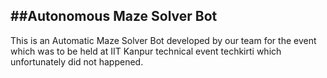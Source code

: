 ##Autonomous Maze Solver Bot
---
This is an Automatic Maze Solver Bot developed by our team for the event which was to be held at IIT Kanpur technical event techkirti which unfortunately did not happened.
